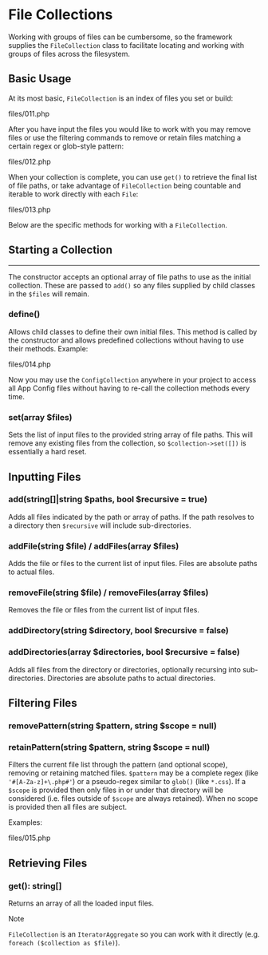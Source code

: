 # File Collections

Working with groups of files can be cumbersome, so the framework
supplies the `FileCollection` class to facilitate locating and working
with groups of files across the filesystem.

<div class="contents" local="" depth="2">

</div>

## Basic Usage

At its most basic, `FileCollection` is an index of files you set or
build:

<div class="literalinclude">

files/011.php

</div>

After you have input the files you would like to work with you may
remove files or use the filtering commands to remove or retain files
matching a certain regex or glob-style pattern:

<div class="literalinclude">

files/012.php

</div>

When your collection is complete, you can use `get()` to retrieve the
final list of file paths, or take advantage of `FileCollection` being
countable and iterable to work directly with each `File`:

<div class="literalinclude">

files/013.php

</div>

Below are the specific methods for working with a `FileCollection`.

## Starting a Collection

------------------------------------------------------------------------

The constructor accepts an optional array of file paths to use as the
initial collection. These are passed to `add()` so any files supplied by
child classes in the `$files` will remain.

### define()

Allows child classes to define their own initial files. This method is
called by the constructor and allows predefined collections without
having to use their methods. Example:

<div class="literalinclude">

files/014.php

</div>

Now you may use the `ConfigCollection` anywhere in your project to
access all App Config files without having to re-call the collection
methods every time.

### set(array \$files)

Sets the list of input files to the provided string array of file paths.
This will remove any existing files from the collection, so
`$collection->set([])` is essentially a hard reset.

## Inputting Files

### add(string\[\]\|string \$paths, bool \$recursive = true)

Adds all files indicated by the path or array of paths. If the path
resolves to a directory then `$recursive` will include sub-directories.

### addFile(string \$file) / addFiles(array \$files)

Adds the file or files to the current list of input files. Files are
absolute paths to actual files.

### removeFile(string \$file) / removeFiles(array \$files)

Removes the file or files from the current list of input files.

### addDirectory(string \$directory, bool \$recursive = false)

### addDirectories(array \$directories, bool \$recursive = false)

Adds all files from the directory or directories, optionally recursing
into sub-directories. Directories are absolute paths to actual
directories.

## Filtering Files

### removePattern(string \$pattern, string \$scope = null)

### retainPattern(string \$pattern, string \$scope = null)

Filters the current file list through the pattern (and optional scope),
removing or retaining matched files. `$pattern` may be a complete regex
(like `'#[A-Za-z]+\.php#'`) or a pseudo-regex similar to `glob()` (like
`*.css`). If a `$scope` is provided then only files in or under that
directory will be considered (i.e. files outside of `$scope` are always
retained). When no scope is provided then all files are subject.

Examples:

<div class="literalinclude">

files/015.php

</div>

## Retrieving Files

### get(): string\[\]

Returns an array of all the loaded input files.

> [!NOTE]
> `FileCollection` is an `IteratorAggregate` so you can work with it
> directly (e.g. `foreach ($collection as $file)`).
